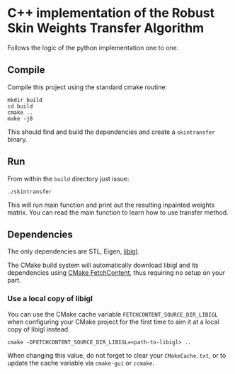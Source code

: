 # C++ implementation of the Robust Skin Weights Transfer Algorithm

Follows the logic of the python implementation one to one.

## Compile

Compile this project using the standard cmake routine:

    mkdir build
    cd build
    cmake ..
    make -j8

This should find and build the dependencies and create a `skintransfer` binary.

## Run

From within the `build` directory just issue:

    ./skintransfer

This will run main function and print out the resulting inpainted weights matrix.
You can read the main function to learn how to use transfer method.

## Dependencies

The only dependencies are STL, Eigen, [libigl](http://libigl.github.io/libigl/).

The CMake build system will automatically download libigl and its dependencies using
[CMake FetchContent](https://cmake.org/cmake/help/latest/module/FetchContent.html),
thus requiring no setup on your part.

### Use a local copy of libigl
You can use the CMake cache variable `FETCHCONTENT_SOURCE_DIR_LIBIGL` when configuring your CMake project for
the first time to aim it at a local copy of libigl instead.
```
cmake -DFETCHCONTENT_SOURCE_DIR_LIBIGL=<path-to-libigl> ..
```
When changing this value, do not forget to clear your `CMakeCache.txt`, or to update the cache variable
via `cmake-gui` or `ccmake`.
